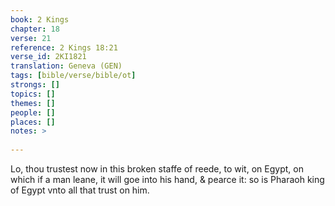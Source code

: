 ```yaml
---
book: 2 Kings
chapter: 18
verse: 21
reference: 2 Kings 18:21
verse_id: 2KI1821
translation: Geneva (GEN)
tags: [bible/verse/bible/ot]
strongs: []
topics: []
themes: []
people: []
places: []
notes: >
  
---
```


Lo, thou trustest now in this broken staffe of reede, to wit, on Egypt, on which if a man leane, it will goe into his hand, & pearce it: so is Pharaoh king of Egypt vnto all that trust on him.
